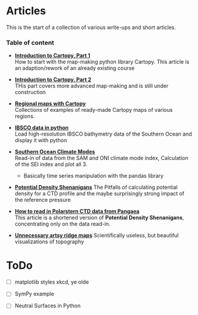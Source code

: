 # Articles

This is the start of a collection of various write-ups and short articles. 

### Table of content

* [**Introduction to Cartopy, Part 1**](Articles/Introduction_to_Cartopy_Part1.ipynb)  
How to start with the map-making python library Cartopy. This article is an adaption/rework of an already existing course

* [**Introduction to Cartopy, Part 2**](Articles/Introduction_to_Cartopy_Part2.ipynb)  
THis part covers more advanced map-making and is still under construction

* [**Regional maps with Cartopy**](Articles/CartopyRegionalMaps.ipynb)  
Collections of examples of ready-made Cartopy maps of various regions. 

* [**IBSCO data in python**](Articles/blob/main/Articles/IBSCO_data_in_Python.ipynb)  
Load high-resolution IBSCO bathymetry data of the Southern Ocean and display it with python

* [**Southern Ocean Climate Modes**](Articles/Plotting_Southern_Ocean_Climate_Modes.ipynb)  
Read-in of data from the SAM and ONI climate mode index, Calculation of the SEI index and plot all 3.
  - Basically time series manipulation with the pandas library

* [**Potential Density Shenanigans**](Articles/Potential_Density_Shenanigans.ipynb)
The Pitfalls of calculating potential density for a CTD profile and the maybe surprisingly strong impact of the reference pressure

* [**How to read in Polarstern CTD data from Pangaea**](Articles/Read_in_Polarstern_CTD_data_from_Pangaea.ipynb)  
This article is a shortened version of **Potential Density Shenanigans**, concentrating only on the data read-in.

* [**Unnecessary artsy ridge maps**](Articles/Unnecessary_artsy_ridge_maps.ipynb)
  Scientifically useless, but beautiful visualizations of topography

# ToDo
- [ ] matplotlib styles xkcd, ye olde
- [ ] SymPy example
- [ ] Neutral Surfaces in Python

